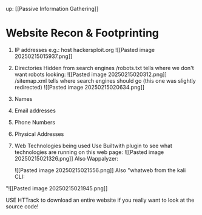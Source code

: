 up: [[Passive Information Gathering]]

# Website Recon & Footprinting

1. IP addresses
	e.g.: host hackersploit.org
	![[Pasted image 20250215015937.png]]
2. Directories Hidden from search engines
	/robots.txt tells where we don't want robots looking:
	![[Pasted image 20250215020312.png]]
	/sitemap.xml tells where search engines should go (this one was slightly redirected)
	![[Pasted image 20250215020634.png]]
	
1. Names
2. Email addresses
3. Phone Numbers
4. Physical Addresses
5. Web Technologies being used
	Use Builtwith plugin to see what technologies are running on this web page:
	![[Pasted image 20250215021326.png]]
	Also Wappalyzer: 

	![[Pasted image 20250215021556.png]]
Also "whatweb from the kali CLI:

"![[Pasted image 20250215021945.png]]

USE HTTrack to download an entire website if you really want to look at the source code!